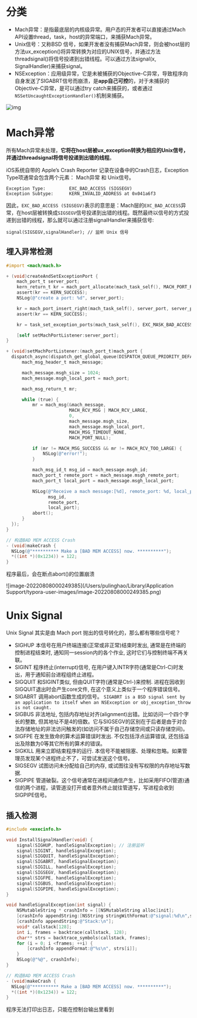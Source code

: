 # 分类

- Mach异常：是指最底层的内核级异常。用户态的开发者可以直接通过Mach API设置thread，task，host的异常端口，来捕获Mach异常。
- Unix信号：又称BSD 信号，如果开发者没有捕获Mach异常，则会被host层的方法ux_exception()将异常转换为对应的UNIX信号，并通过方法threadsignal()将信号投递到出错线程。可以通过方法signal(x, SignalHandler)来捕获signal。
- NSException：应用级异常，它是未被捕获的Objective-C异常，导致程序向自身发送了SIGABRT信号而崩溃，是**app自己可控**的，对于未捕获的Objective-C异常，是可以通过try catch来捕获的，或者通过`NSSetUncaughtExceptionHandler()`机制来捕获。

![img](https://upload-images.jianshu.io/upload_images/5219632-04e43775dfba56f8.png?imageMogr2/auto-orient/strip|imageView2/2/format/webp)



# Mach异常

所有Mach异常未处理，**它将在host层被ux_exception转换为相应的Unix信号，并通过threadsignal将信号投递到出错的线程**。



iOS系统自带的 Apple’s Crash Reporter 记录在设备中的Crash日志，Exception Type项通常会包含两个元素： Mach异常 和 Unix信号。

```
Exception Type:         EXC_BAD_ACCESS (SIGSEGV)
Exception Subtype:      KERN_INVALID_ADDRESS at 0x041a6f3
```

因此，`EXC_BAD_ACCESS (SIGSEGV)`表示的意思是：Mach层的`EXC_BAD_ACCESS`异常，在host层被转换成`SIGSEGV`信号投递到出错的线程。既然最终以信号的方式投递到出错的线程，那么就可以通过注册signalHandler来捕获信号:

```
signal(SIGSEGV,signalHandler); // 监听 Unix 信号
```



## 埋入异常检测

```objective-c
#import <mach/mach.h>

+ (void)createAndSetExceptionPort {
    mach_port_t server_port;
    kern_return_t kr = mach_port_allocate(mach_task_self(), MACH_PORT_RIGHT_RECEIVE, &server_port);
    assert(kr == KERN_SUCCESS);
    NSLog(@"create a port: %d", server_port);

    kr = mach_port_insert_right(mach_task_self(), server_port, server_port, MACH_MSG_TYPE_MAKE_SEND);
    assert(kr == KERN_SUCCESS);

    kr = task_set_exception_ports(mach_task_self(), EXC_MASK_BAD_ACCESS | EXC_MASK_CRASH, server_port, EXCEPTION_DEFAULT | MACH_EXCEPTION_CODES, THREAD_STATE_NONE);

    [self setMachPortListener:server_port];
}

+ (void)setMachPortListener:(mach_port_t)mach_port {
  dispatch_async(dispatch_get_global_queue(DISPATCH_QUEUE_PRIORITY_DEFAULT, 0), ^{
      mach_msg_header_t mach_message;

      mach_message.msgh_size = 1024;
      mach_message.msgh_local_port = mach_port;

      mach_msg_return_t mr;

      while (true) {
          mr = mach_msg(&mach_message,
                        MACH_RCV_MSG | MACH_RCV_LARGE,
                        0,
                        mach_message.msgh_size,
                        mach_message.msgh_local_port,
                        MACH_MSG_TIMEOUT_NONE,
                        MACH_PORT_NULL);

          if (mr != MACH_MSG_SUCCESS && mr != MACH_RCV_TOO_LARGE) {
              NSLog(@"error!");
          }

          mach_msg_id_t msg_id = mach_message.msgh_id;
          mach_port_t remote_port = mach_message.msgh_remote_port;
          mach_port_t local_port = mach_message.msgh_local_port;

          NSLog(@"Receive a mach message:[%d], remote_port: %d, local_port: %d",
                msg_id,
                remote_port,
                local_port);
          abort();
      }
  });
}

// 构造BAD MEM ACCESS Crash
- (void)makeCrash {
  NSLog(@"********** Make a [BAD MEM ACCESS] now. **********");
  *((int *)(0x1234)) = 122;
}
```

程序最后，会在断点abort()的位置崩溃

![image-20220808000249385](/Users/pulinghao/Library/Application Support/typora-user-images/image-20220808000249385.png)

# Unix Signal

Unix Signal 其实是由 Mach port 抛出的信号转化的，那么都有哪些信号呢？

- SIGHUP
   本信号在用户终端连接(正常或非正常)结束时发出, 通常是在终端的控制进程结束时, 通知同一session内的各个作业, 这时它们与控制终端不再关联。
- SIGINT
   程序终止(interrupt)信号, 在用户键入INTR字符(通常是Ctrl-C)时发出，用于通知前台进程组终止进程。
- SIGQUIT
   和SIGINT类似, 但由QUIT字符(通常是Ctrl-)来控制. 进程在因收到SIGQUIT退出时会产生core文件, 在这个意义上类似于一个程序错误信号。
- SIGABRT
   调用abort函数生成的信号。
   `SIGABRT is a BSD signal sent by an application to itself when an NSException or obj_exception_throw is not caught.`
- SIGBUS
   非法地址, 包括内存地址对齐(alignment)出错。比如访问一个四个字长的整数, 但其地址不是4的倍数。它与SIGSEGV的区别在于后者是由于对合法存储地址的非法访问触发的(如访问不属于自己存储空间或只读存储空间)。
- SIGFPE
   在发生致命的算术运算错误时发出. 不仅包括浮点运算错误, 还包括溢出及除数为0等其它所有的算术的错误。
- SIGKILL
   用来立即结束程序的运行. 本信号不能被阻塞、处理和忽略。如果管理员发现某个进程终止不了，可尝试发送这个信号。
- SIGSEGV
   试图访问未分配给自己的内存, 或试图往没有写权限的内存地址写数据.
- SIGPIPE
   管道破裂。这个信号通常在进程间通信产生，比如采用FIFO(管道)通信的两个进程，读管道没打开或者意外终止就往管道写，写进程会收到SIGPIPE信号。

## 插入检测

```objective-c
#include <execinfo.h>

void InstallSignalHandler(void) {
    signal(SIGHUP, handleSignalException); // 注册监听
    signal(SIGINT, handleSignalException);
    signal(SIGQUIT, handleSignalException);
    signal(SIGABRT, handleSignalException);
    signal(SIGILL, handleSignalException);
    signal(SIGSEGV, handleSignalException);
    signal(SIGFPE, handleSignalException);
    signal(SIGBUS, handleSignalException);
    signal(SIGPIPE, handleSignalException);
}

void handleSignalException(int signal) {
    NSMutableString * crashInfo = [[NSMutableString alloc]init];
    [crashInfo appendString:[NSString stringWithFormat:@"signal:%d\n",signal]];
    [crashInfo appendString:@"Stack:\n"];
    void* callstack[128];
    int i, frames = backtrace(callstack, 128);
    char** strs = backtrace_symbols(callstack, frames);
    for (i = 0; i <frames; ++i) {
        [crashInfo appendFormat:@"%s\n", strs[i]];
    }
    NSLog(@"%@", crashInfo);
}

// 构造BAD MEM ACCESS Crash
- (void)makeCrash {
  NSLog(@"********** Make a [BAD MEM ACCESS] now. **********");
  *((int *)(0x1234)) = 122;
}
```

程序无法打印出日志，只能在控制台输出里看到
